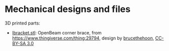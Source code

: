 # Mechanical designs and files

3D printed parts:

* [lbracket.stl](lbracket.stl): OpenBeam corner brace, from <https://www.thingiverse.com/thing:29794>, design by [brucethehoon](https://www.thingiverse.com/brucethehoon), [CC-BY-SA 3.0](https://creativecommons.org/licenses/by-sa/3.0/)

